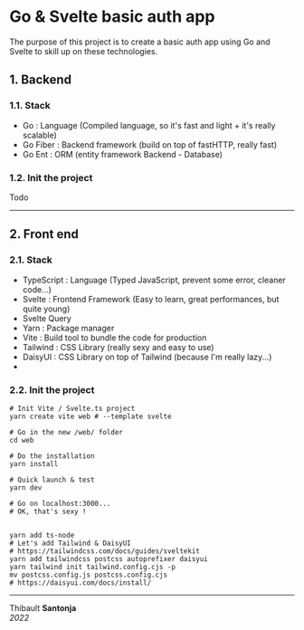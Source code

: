 Go & Svelte basic auth app
===

The purpose of this project is to create a basic auth app using Go and Svelte to skill up on these technologies.

## 1. Backend

### 1.1. Stack

- Go : Language (Compiled language, so it's fast and light + it's really scalable)
- Go Fiber : Backend framework (build on top of fastHTTP, really fast)
- Go Ent : ORM (entity framework Backend - Database)

### 1.2. Init the project
Todo

---


## 2. Front end

### 2.1. Stack

- TypeScript : Language (Typed JavaScript, prevent some error, cleaner code...)
- Svelte : Frontend Framework (Easy to learn, great performances, but quite young)
- Svelte Query 
- Yarn : Package manager
- Vite : Build tool to bundle the code for production
- Tailwind : CSS Library (really sexy and easy to use)
- DaisyUI : CSS Library on top of Tailwind (because I'm really lazy...)
- 

### 2.2. Init the project

```shell
# Init Vite / Svelte.ts project
yarn create vite web # --template svelte

# Go in the new /web/ folder
cd web

# Do the installation
yarn install

# Quick launch & test
yarn dev

# Go on localhost:3000...
# OK, that's sexy !


yarn add ts-node
# Let's add Tailwind & DaisyUI
# https://tailwindcss.com/docs/guides/sveltekit
yarn add tailwindcss postcss autoprefixer daisyui
yarn tailwind init tailwind.config.cjs -p
mv postcss.config.js postcss.config.cjs
# https://daisyui.com/docs/install/
```


---
Thibault **Santonja**<br/>
*2022*
